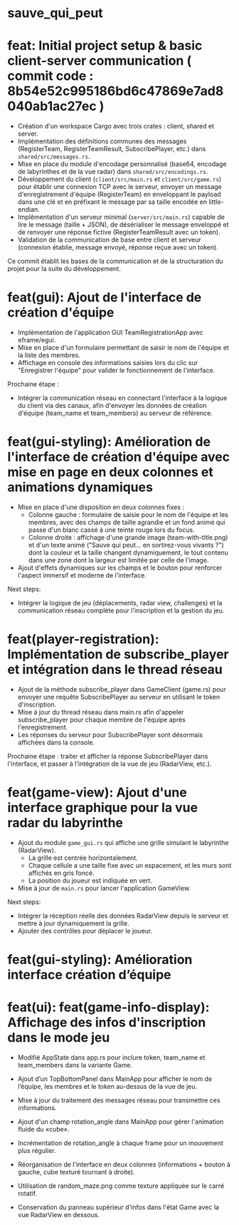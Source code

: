 # sauve_qui_peut

# feat: Initial project setup & basic client-server communication ( commit code : 8b54e52c995186bd6c47869e7ad8040ab1ac27ec )

- Création d'un workspace Cargo avec trois crates : client, shared et server.
- Implémentation des définitions communes des messages (RegisterTeam, RegisterTeamResult, SubscribePlayer, etc.) dans `shared/src/messages.rs`.
- Mise en place du module d'encodage personnalisé (base64, encodage de labyrinthes et de la vue radar) dans `shared/src/encodings.rs`.
- Développement du client (`client/src/main.rs` et `client/src/game.rs`) pour établir une connexion TCP avec le serveur, envoyer un message d'enregistrement d'équipe (RegisterTeam) en enveloppant le payload dans une clé et en préfixant le message par sa taille encodée en little-endian.
- Implémentation d'un serveur minimal (`server/src/main.rs`) capable de lire le message (taille + JSON), de désérialiser le message enveloppé et de renvoyer une réponse fictive (RegisterTeamResult avec un token).
- Validation de la communication de base entre client et serveur (connexion établie, message envoyé, réponse reçue avec un token).

Ce commit établit les bases de la communication et de la structuration du projet pour la suite du développement.


# feat(gui): Ajout de l'interface de création d'équipe

- Implémentation de l'application GUI TeamRegistrationApp avec eframe/egui.
- Mise en place d'un formulaire permettant de saisir le nom de l'équipe et la liste des membres.
- Affichage en console des informations saisies lors du clic sur "Enregistrer l'équipe" pour valider le fonctionnement de l'interface.
  
Prochaine étape :
- Intégrer la communication réseau en connectant l'interface à la logique du client via des canaux,
  afin d'envoyer les données de création d'équipe (team_name et team_members) au serveur de référence.


# feat(gui-styling): Amélioration de l'interface de création d'équipe avec mise en page en deux colonnes et animations dynamiques

- Mise en place d'une disposition en deux colonnes fixes :
  - Colonne gauche : formulaire de saisie pour le nom de l'équipe et les membres, avec des champs de taille agrandie et un fond animé qui passe d'un blanc cassé à une teinte rouge lors du focus.
  - Colonne droite : affichage d'une grande image (team-with-title.png) et d'un texte animé ("Sauve qui peut... en sortirez-vous vivants ?") dont la couleur et la taille changent dynamiquement, le tout contenu dans une zone dont la largeur est limitée par celle de l'image.
- Ajout d'effets dynamiques sur les champs et le bouton pour renforcer l'aspect immersif et moderne de l'interface.

Next steps:
- Intégrer la logique de jeu (déplacements, radar view, challenges) et la communication réseau complète pour l'inscription et la gestion du jeu.

# feat(player-registration): Implémentation de subscribe_player et intégration dans le thread réseau

- Ajout de la méthode subscribe_player dans GameClient (game.rs) pour envoyer une requête SubscribePlayer au serveur en utilisant le token d'inscription.
- Mise à jour du thread réseau dans main.rs afin d'appeler subscribe_player pour chaque membre de l'équipe après l'enregistrement.
- Les réponses du serveur pour SubscribePlayer sont désormais affichées dans la console.
  
Prochaine étape : traiter et afficher la réponse SubscribePlayer dans l'interface, et passer à l'intégration de la vue de jeu (RadarView, etc.).

# feat(game-view): Ajout d'une interface graphique pour la vue radar du labyrinthe

- Ajout du module `game_gui.rs` qui affiche une grille simulant le labyrinthe (RadarView).
  - La grille est centrée horizontalement.
  - Chaque cellule a une taille fixe avec un espacement, et les murs sont affichés en gris foncé.
  - La position du joueur est indiquée en vert.
- Mise à jour de `main.rs` pour lancer l'application GameView.
  
Next steps:
- Intégrer la réception réelle des données RadarView depuis le serveur et mettre à jour dynamiquement la grille.
- Ajouter des contrôles pour déplacer le joueur.

# feat(gui-styling): Amélioration interface création d’équipe


# feat(ui): feat(game-info-display): Affichage des infos d'inscription dans le mode jeu
- Modifié AppState dans app.rs pour inclure token, team_name et team_members dans la variante Game.
- Ajout d’un TopBottomPanel dans MainApp pour afficher le nom de l’équipe, les membres et le token au-dessus de la vue de jeu.
- Mise à jour du traitement des messages réseau pour transmettre ces informations.

- Ajout d'un champ rotation_angle dans MainApp pour gérer l'animation fluide du «cube».
- Incrémentation de rotation_angle à chaque frame pour un mouvement plus régulier.
- Réorganisation de l'interface en deux colonnes (informations + bouton à gauche, cube texturé tournant à droite).
- Utilisation de random_maze.png comme texture appliquée sur le carré rotatif.
- Conservation du panneau supérieur d'infos dans l'état Game avec la vue RadarView en dessous.



